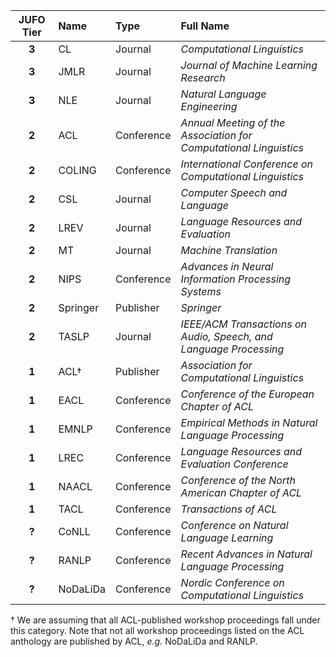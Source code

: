 | JUFO Tier | Name     | Type       | Full Name                                                         |
|:---------:|:---------|:-----------|:------------------------------------------------------------------|
|   **3**   | CL       | Journal    | _Computational Linguistics_                                       |
|   **3**   | JMLR     | Journal    | _Journal of Machine Learning Research_                            |
|   **3**   | NLE      | Journal    | _Natural Language Engineering_                                    |
|   **2**   | ACL      | Conference | _Annual Meeting of the Association for Computational Linguistics_ |
|   **2**   | COLING   | Conference | _International Conference on Computational Linguistics_           |
|   **2**   | CSL      | Journal    | _Computer Speech and Language_                                    |
|   **2**   | LREV     | Journal    | _Language Resources and Evaluation_                               |
|   **2**   | MT       | Journal    | _Machine Translation_                                             |
|   **2**   | NIPS     | Conference | _Advances in Neural Information Processing Systems_               |
|   **2**   | Springer | Publisher  | _Springer_                                                        |
|   **2**   | TASLP    | Journal    | _IEEE/ACM Transactions on Audio, Speech, and Language Processing_ |
|   **1**   | ACL†     | Publisher  | _Association for Computational Linguistics_                       |
|   **1**   | EACL     | Conference | _Conference of the European Chapter of ACL_                       |
|   **1**   | EMNLP    | Conference | _Empirical Methods in Natural Language Processing_                |
|   **1**   | LREC     | Conference | _Language Resources and Evaluation Conference_                    |
|   **1**   | NAACL    | Conference | _Conference of the North American Chapter of ACL_                 |
|   **1**   | TACL     | Conference | _Transactions of ACL_                                             |
|   **?**   | CoNLL    | Conference | _Conference on Natural Language Learning_                         |
|   **?**   | RANLP    | Conference | _Recent Advances in Natural Language Processing_                  |
|   **?**   | NoDaLiDa | Conference | _Nordic Conference on Computational Linguistics_                  |

† We are assuming that all ACL-published workshop proceedings fall under this category. Note that not all workshop proceedings listed on the ACL anthology are published by ACL, _e.g._ NoDaLiDa and RANLP.
